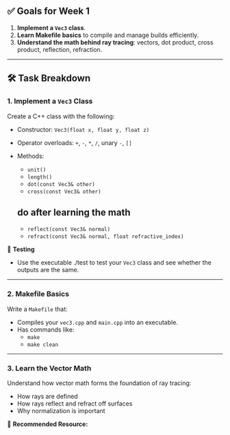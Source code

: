 ## ✅ Goals for Week 1

1. **Implement a `Vec3` class**.
2. **Learn Makefile basics** to compile and manage builds efficiently.
3. **Understand the math behind ray tracing**: vectors, dot product, cross product, reflection, refraction.

---

## 🛠️ Task Breakdown

### 1. Implement a `Vec3` Class

Create a C++ class with the following:

- Constructor: `Vec3(float x, float y, float z)`
- Operator overloads: `+`, `-`, `*`, `/`, unary `-`, `[]`
- Methods:

  - `unit()`
  - `length()`
  - `dot(const Vec3& other)`
  - `cross(const Vec3& other)`

  ## do after learning the math

  - `reflect(const Vec3& normal)`
  - `refract(const Vec3& normal, float refractive_index)`

🧪 **Testing**

- Use the executable ./test to test your `Vec3` class and see whether the outputs are the same.

---

### 2. Makefile Basics

Write a `Makefile` that:

- Compiles your `vec3.cpp` and `main.cpp` into an executable.
- Has commands like:
  - `make`
  - `make clean`

---

### 3. Learn the Vector Math

Understand how vector math forms the foundation of ray tracing:

- How rays are defined
- How rays reflect and refract off surfaces
- Why normalization is important

📘 **Recommended Resource:**
